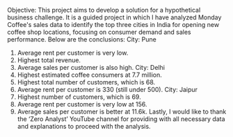 Objective:
This project aims to develop a solution for a hypothetical business challenge. It is a guided project in which I have analyzed Monday Coffee's sales data to identify the top three cities in India for opening new coffee shop locations, focusing on consumer demand and sales performance.
Below are the conclusions:
City: Pune
1.	Average rent per customer is very low.
2.	Highest total revenue.
3.	Average sales per customer is also high.
City: Delhi
1.	Highest estimated coffee consumers at 7.7 million.
2.	Highest total number of customers, which is 68.
3.	Average rent per customer is 330 (still under 500).
City: Jaipur
1.	Highest number of customers, which is 69.
2.	Average rent per customer is very low at 156.
3.	Average sales per customer is better at 11.6k.
Lastly, I would like to thank the ‘Zero Analyst’ YouTube channel for providing with all necessary data and explanations to proceed with the analysis.
